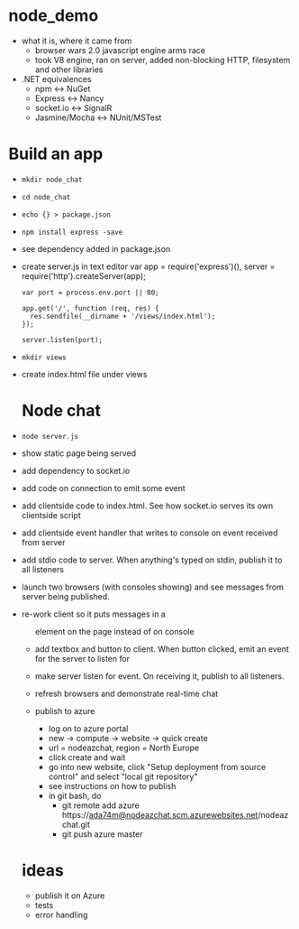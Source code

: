 node_demo
=========

* what it is, where it came from
	* browser wars 2.0 javascript engine arms race
	* took V8 engine, ran on server, added non-blocking HTTP, filesystem and other libraries
* .NET equivalences
	* npm <-> NuGet
	* Express <-> Nancy
	* socket.io <-> SignalR
	* Jasmine/Mocha <-> NUnit/MSTest

Build an app
============
* `mkdir node_chat` 
* `cd node_chat` 
* `echo {} > package.json`
* `npm install express -save`
* see dependency added in package.json
* create server.js in text editor
      var app = require('express')(), 
          server = require('http').createServer(app);

      var port = process.env.port || 80;

      app.get('/', function (req, res) {
        res.sendfile(__dirname + '/views/index.html');
      });

      server.listen(port);
* `mkdir views`
* create index.html file under views
      <html>
        <head>
          <title>Node chat</title>
        </head>
        <body>
          <h1>Node chat</h1>
        </body>
      <html>
* `node server.js`
* show static page being served
* add dependency to socket.io
* add code on connection to emit some event
* add clientside code to index.html. See how socket.io serves its own clientside script
* add clientside event handler that writes to console on event received from server
* add stdio code to server. When anything's typed on stdin, publish it to all listeners
* launch two browsers (with consoles showing) and see messages from server being published.
* re-work client so it puts messages in a <UL> element on the page instead of on console
* add textbox and button to client. When button clicked, emit an event for the server to listen for
* make server listen for event. On receiving it, publish to all listeners.
* refresh browsers and demonstrate real-time chat

* publish to azure
  * log on to azure portal
  * new ->  compute -> website -> quick create 
  * url = nodeazchat, region = North Europe 
  * click create and wait
  * go into new website, click "Setup deployment from source control" and select "local git repository"
  * see instructions on how to publish
  * in git bash, do 
    * git remote add azure https://ada74m@nodeazchat.scm.azurewebsites.net/nodeazchat.git
    * git push azure master 

ideas
=====

* publish it on Azure
* tests
* error handling
